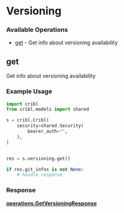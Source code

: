 # Versioning

### Available Operations

* [get](#get) - Get info about versioning availability

## get

Get info about versioning availability

### Example Usage

```python
import cribl
from cribl.models import shared

s = cribl.Cribl(
    security=shared.Security(
        bearer_auth="",
    ),
)


res = s.versioning.get()

if res.git_infos is not None:
    # handle response
```


### Response

**[operations.GetVersioningResponse](../../models/operations/getversioningresponse.md)**

